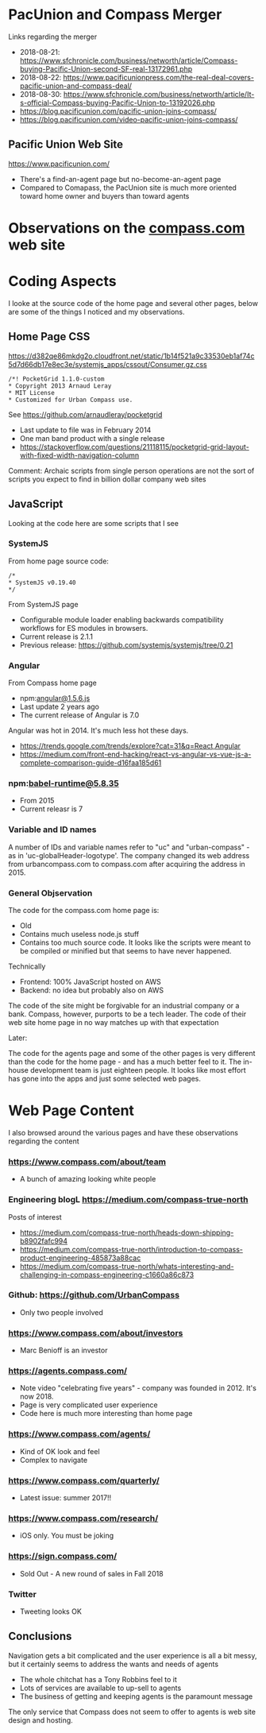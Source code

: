 
# PacUnion and Compass Merger

Links regarding the merger
* 2018-08-21: https://www.sfchronicle.com/business/networth/article/Compass-buying-Pacific-Union-second-SF-real-13172961.php
* 2018-08-22: https://www.pacificunionpress.com/the-real-deal-covers-pacific-union-and-compass-deal/
* 2018-08-30: https://www.sfchronicle.com/business/networth/article/It-s-official-Compass-buying-Pacific-Union-to-13192026.php
* https://blog.pacificunion.com/pacific-union-joins-compass/
* https://blog.pacificunion.com/video-pacific-union-joins-compass/


## Pacific Union Web Site

https://www.pacificunion.com/

* There's a find-an-agent page but no-become-an-agent page
* Compared to Comapass, the PacUnion site is much more oriented toward home owner and buyers than toward agents


# Observations on the [compass.com]( https://compass.com ) web site


# Coding Aspects

I looke at the source code of the home page and several other pages, below are some of the things I noticed and my observations.


## Home Page CSS

https://d382qe86mkdg2o.cloudfront.net/static/1b14f521a9c33530eb1af74c5d7d66db17e8ec3e/systemjs_apps/cssout/Consumer.gz.css

	/*! PocketGrid 1.1.0-custom
	* Copyright 2013 Arnaud Leray
	* MIT License
	* Customized for Urban Compass use.

See https://github.com/arnaudleray/pocketgrid

* Last update to file was in February 2014
* One man band product with a single release
* https://stackoverflow.com/questions/21118115/pocketgrid-grid-layout-with-fixed-width-navigation-column

Comment: Archaic scripts from single person operations are not the sort of scripts you expect to find in billion dollar company web sites



## JavaScript

Looking at the code here are some scripts that I see

### SystemJS

From home page source code:

	/*
	* SystemJS v0.19.40
	*/

From SystemJS page

* Configurable module loader enabling backwards compatibility workflows for ES modules in browsers.
* Current release is 2.1.1
* Previous release: https://github.com/systemjs/systemjs/tree/0.21


### Angular

From Compass home page

* npm:angular@1.5.6.js
* Last update 2 years ago
* The current release of Angular is 7.0

Angular was hot in 2014.  It's much less hot these days.

* https://trends.google.com/trends/explore?cat=31&q=React,Angular
* https://medium.com/front-end-hacking/react-vs-angular-vs-vue-js-a-complete-comparison-guide-d16faa185d61


### npm:babel-runtime@5.8.35
* From 2015
* Current releasr is 7


### Variable and ID names

A number of IDs and variable names refer to "uc" and "urban-compass" - as in 'uc-globalHeader-logotype'.
The company changed its web address from urbancompass.com to compass.com after acquiring the address in 2015.

### General Objservation

The code for the compass.com home page is:

* Old
* Contains much useless node.js stuff
* Contains too much source code. It looks like the scripts were meant to be compiled or minified but that seems to have never happened.

Technically
* Frontend: 100% JavaScript hosted on AWS
* Backend: no idea but probably also on AWS

The code of the site might be forgivable for an industrial company or a bank.
Compass, however, purports to be a tech leader. The code of their web site home page in no way matches up with that expectation


Later:

The code for the agents page and some of the other pages is very different than the code for the home page - and has a much better feel to it. The in-house development team is just eighteen people. It looks like most effort has gone into the apps and just some selected web pages.


# Web Page Content

I also browsed around the various pages and have these observations regarding the content

### https://www.compass.com/about/team

* A bunch of amazing looking white people

### Engineering blogL  https://medium.com/compass-true-north

Posts of interest
* https://medium.com/compass-true-north/heads-down-shipping-b8902fafc994
* https://medium.com/compass-true-north/introduction-to-compass-product-engineering-485873a88cac
* https://medium.com/compass-true-north/whats-interesting-and-challenging-in-compass-engineering-c1660a86c873


### Github: https://github.com/UrbanCompass

* Only two people involved



### https://www.compass.com/about/investors

* Marc Benioff is an investor


### https://agents.compass.com/

* Note video "celebrating five years" - company was founded in 2012. It's now 2018.
* Page is very complicated user experience
* Code here is much more interesting than home page


### https://www.compass.com/agents/

* Kind of OK look and feel
* Complex to navigate


### https://www.compass.com/quarterly/

* Latest issue: summer 2017!!


### https://www.compass.com/research/

* iOS only. You must be joking


### https://sign.compass.com/

* Sold Out - A new round of sales in Fall 2018


### Twitter

* Tweeting looks OK

## Conclusions

Navigation gets a bit complicated and the user experience is all a bit messy, but it certainly seems to address the wants and needs of agents

* The whole chitchat has a Tony Robbins feel to it
* Lots of services are available to up-sell to agents
* The business of getting and keeping agents is the paramount message

The only service that Compass does not seem to offer to agents is web site design and hosting.

